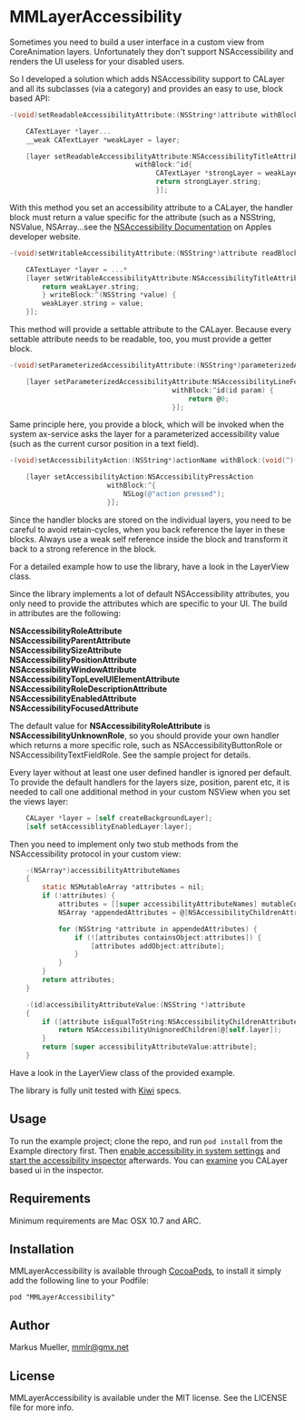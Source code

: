 # MMLayerAccessibility

Sometimes you need to build a user interface in a custom view from CoreAnimation layers. Unfortunately they don't support NSAccessibility and renders the UI useless for your disabled users.

So I developed a solution which adds NSAccessibility support to CALayer and all its subclasses (via a category) and provides an easy to use, block based API:

```objective-c
-(void)setReadableAccessibilityAttribute:(NSString*)attribute withBlock:(id(^)(void))handler;

	CATextLayer *layer...
	__weak CATextLayer *weakLayer = layer;

	[layer setReadableAccessibilityAttribute:NSAccessibilityTitleAttribute
							   withBlock:^id{
									CATextLayer *strongLayer = weakLayer;
									return strongLayer.string;
									}];
```
With this method you set an accessibility attribute to a CALayer, the handler block must return a value specific for the attribute (such as a NSString, NSValue, NSArray...see the [NSAccessibility Documentation](https://developer.apple.com/librarY/mac/documentation/Cocoa/Conceptual/Accessibility/cocoaAXIntro/cocoaAXintro.html) on Apples developer website.

```objective-c
-(void)setWritableAccessibilityAttribute:(NSString*)attribute readBlock:(id(^)(void))getter writeBlock:(void(^)(id value))setter;

	CATextLayer *layer = ...*
	[layer setWritableAccessibilityAttribute:NSAccessibilityTitleAttribute readBlock:^id{
		return weakLayer.string;
		} writeBlock:^(NSString *value) {
		weakLayer.string = value;
	}];
```
This method will provide a settable attribute to the CALayer. Because every settable attribute needs to be readable, too, you must provide a getter block.
```objective-c
-(void)setParameterizedAccessibilityAttribute:(NSString*)parameterizedAttribute withBlock:(id(^)(id))handler;

	[layer setParameterizedAccessibilityAttribute:NSAccessibilityLineForIndexParameterizedAttribute
										withBlock:^id(id param) {
											return @0;
										}];
```
Same principle here, you provide a block, which will be invoked when the system ax-service asks the layer for a parameterized accessibility value (such as the current cursor position in a text field).

```objective-c
-(void)setAccessibilityAction:(NSString*)actionName withBlock:(void(^)(void))handler

	[layer setAccessibilityAction:NSAccessibilityPressAction
						withBlock:^{
							NSLog(@"action pressed");
						}];
```
Since the handler blocks are stored on the individual layers, you need to be careful to avoid retain-cycles, when you back reference the layer in these blocks. Always use a weak self reference inside the block and transform it back to a strong reference in the block.

For a detailed example how to use the library, have a look in the LayerView class.

Since the library implements a lot of default NSAccessibility attributes, you only need to provide the attributes which are specific to your UI. The build in attributes are the following:

**NSAccessibilityRoleAttribute**  
**NSAccessibilityParentAttribute**  
**NSAccessibilitySizeAttribute**  
**NSAccessibilityPositionAttribute**  
**NSAccessibilityWindowAttribute**  
**NSAccessibilityTopLevelUIElementAttribute**  
**NSAccessibilityRoleDescriptionAttribute**  
**NSAccessibilityEnabledAttribute**  
**NSAccessibilityFocusedAttribute** 

The default value for **NSAccessibilityRoleAttribute** is **NSAccessibilityUnknownRole**, so you should provide your own handler which returns a more specific role, such as NSAccessibilityButtonRole or NSAccessibilityTextFieldRole. See the sample project for details.

Every layer without at least one user defined handler is ignored per default. To provide the default handlers for the layers size, position, parent etc, it is needed to call one additional method in your custom NSView when you set the views layer:
```objective-c
 	CALayer *layer = [self createBackgroundLayer];
	[self setAccessiblityEnabledLayer:layer];
```

Then you need to implement only two stub methods from the NSAccessibility protocol in your custom view:
```objective-c
	-(NSArray*)accessibilityAttributeNames
	{
		static NSMutableArray *attributes = nil;
		if (!attributes) {
			attributes = [[super accessibilityAttributeNames] mutableCopy];
			NSArray *appendedAttributes = @[NSAccessibilityChildrenAttribute];

			for (NSString *attribute in appendedAttributes) {
				if (![attributes containsObject:attributes]) {
					[attributes addObject:attribute];
				}
			}
		}
		return attributes;
	}

	-(id)accessibilityAttributeValue:(NSString *)attribute
	{
		if ([attribute isEqualToString:NSAccessibilityChildrenAttribute]) {
			return NSAccessibilityUnignoredChildren(@[self.layer]);
		}
		return [super accessibilityAttributeValue:attribute];
	}
```
Have a look in the LayerView class of the provided example.

The library is fully unit tested with [Kiwi](https://github.com/allending/Kiwi) specs.
## Usage

To run the example project; clone the repo, and run `pod install` from the Example directory first. Then [enable accessibility in system settings](https://github.com/mmllr/MMLayerAccessibility/blob/master/Resources/enableax.png) and [start the accessibility inspector](https://github.com/mmllr/MMLayerAccessibility/blob/master/Resources/Xcode.png) afterwards. You can [examine](https://github.com/mmllr/MMLayerAccessibility/blob/master/Resources/screenshot01.png) you CALayer based ui in the inspector.


## Requirements

Minimum requirements are Mac OSX 10.7 and ARC.

## Installation

MMLayerAccessibility is available through [CocoaPods](http://cocoapods.org), to install
it simply add the following line to your Podfile:

	pod "MMLayerAccessibility"

## Author

Markus Mueller, mmlr@gmx.net

## License

MMLayerAccessibility is available under the MIT license. See the LICENSE file for more info.
